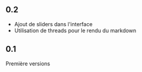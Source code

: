## 0.2

 - Ajout de sliders dans l'interface
 - Utilisation de threads pour le rendu du markdown

## 0.1

Première versions
